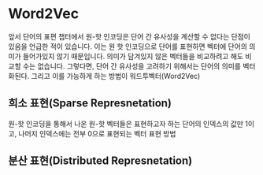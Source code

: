 # Word2Vec

앞서 단어의 표편 챕터에서 원-핫 인코딩은 단어 간 유사성을 계산할 수 없다는 단점이 있음을 언급한 적이 있습니다. 이는 원 핫 인코딩으로 단어를 표현하면 벡터에 단어의 의미가 들어가있지 않기 때문입니다. 의미가 담겨있지 않은 벡터들을 비교하려고 해도 비교할 수는 없습니다. 그렇다면, 단어 간 유사성을 고려하기 위해서는 단어의 의미를 벡터화된다. 그리고 이를 가능하게 하는 방법이 워드투벡터(Word2Vec)

## 희소 표현(Sparse Represnetation)

원-핫 인코딩을 통해서 나온 원-핫 벡터들은 표현하고자 하는 단어의 인덱스의 값만 1이고, 나머지 인덱스에는 전부 0으로 표현되는 벡터 표현 방법

## 분산 표현(Distributed Represnetation)

